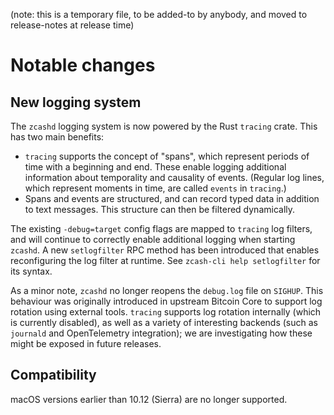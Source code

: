(note: this is a temporary file, to be added-to by anybody, and moved to
release-notes at release time)

Notable changes
===============

New logging system
------------------

The `zcashd` logging system is now powered by the Rust `tracing` crate. This
has two main benefits:

- `tracing` supports the concept of "spans", which represent periods of time
  with a beginning and end. These enable logging additional information about
  temporality and causality of events. (Regular log lines, which represent
  moments in time, are called `events` in `tracing`.)
- Spans and events are structured, and can record typed data in addition to text
  messages. This structure can then be filtered dynamically.

The existing `-debug=target` config flags are mapped to `tracing` log filters,
and will continue to correctly enable additional logging when starting `zcashd`.
A new `setlogfilter` RPC method has been introduced that enables reconfiguring
the log filter at runtime. See `zcash-cli help setlogfilter` for its syntax.

As a minor note, `zcashd` no longer reopens the `debug.log` file on `SIGHUP`.
This behaviour was originally introduced in upstream Bitcoin Core to support log
rotation using external tools. `tracing` supports log rotation internally (which
is currently disabled), as well as a variety of interesting backends (such as
`journald` and OpenTelemetry integration); we are investigating how these might
be exposed in future releases.

Compatibility
-------------
macOS versions earlier than 10.12 (Sierra) are no longer supported.
